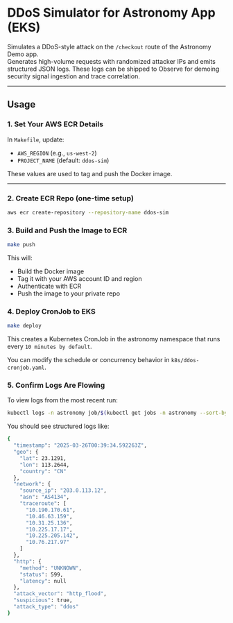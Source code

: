 # DDoS Simulator for Astronomy App (EKS)

Simulates a DDoS-style attack on the `/checkout` route of the Astronomy Demo app.  
Generates high-volume requests with randomized attacker IPs and emits structured JSON logs. These logs can be shipped to Observe for demoing security signal ingestion and trace correlation.

---

## Usage

### 1. Set Your AWS ECR Details

In `Makefile`, update:
- `AWS_REGION` (e.g., `us-west-2`)
- `PROJECT_NAME` (default: `ddos-sim`)

These values are used to tag and push the Docker image.

---

### 2. Create ECR Repo (one-time setup)

```bash
aws ecr create-repository --repository-name ddos-sim
```

### 3. Build and Push the Image to ECR

```bash
make push
```

This will:
* Build the Docker image
* Tag it with your AWS account ID and region
* Authenticate with ECR
* Push the image to your private repo

### 4. Deploy CronJob to EKS

```bash
make deploy
```

This creates a Kubernetes CronJob in the astronomy namespace that runs every `10 minutes by default`.

You can modify the schedule or concurrency behavior in `k8s/ddos-cronjob.yaml`.

### 5. Confirm Logs Are Flowing

To view logs from the most recent run:
```bash
kubectl logs -n astronomy job/$(kubectl get jobs -n astronomy --sort-by=.metadata.creationTimestamp | tail -1 | awk '{print $1}')
```

You should see structured logs like: 

```bash
{
  "timestamp": "2025-03-26T00:39:34.592263Z",
  "geo": {
    "lat": 23.1291,
    "lon": 113.2644,
    "country": "CN"
  },
  "network": {
    "source_ip": "203.0.113.12",
    "asn": "AS4134",
    "traceroute": [
      "10.190.170.61",
      "10.46.63.159",
      "10.31.25.136",
      "10.225.17.17",
      "10.225.205.142",
      "10.76.217.97"
    ]
  },
  "http": {
    "method": "UNKNOWN",
    "status": 599,
    "latency": null
  },
  "attack_vector": "http_flood",
  "suspicious": true,
  "attack_type": "ddos"
}
```